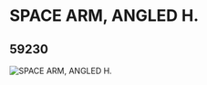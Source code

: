 # SPACE  ARM, ANGLED H.
## 59230
![SPACE  ARM, ANGLED H.](https://lc-www-live-s.legocdn.com/media/bricks/5/2/4505109.jpg)